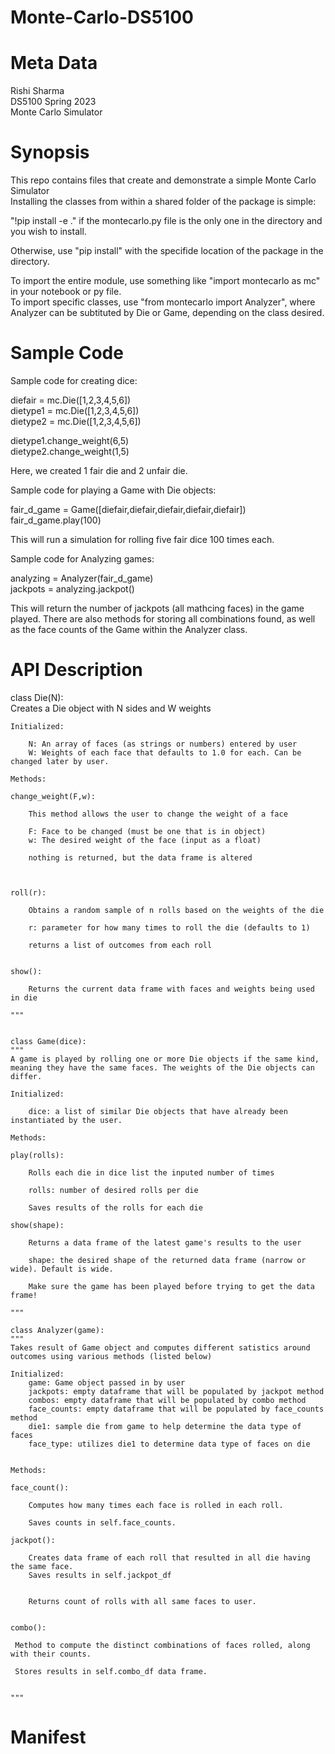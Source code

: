 # Monte-Carlo-DS5100

# Meta Data  
Rishi Sharma  
DS5100 Spring 2023  
Monte Carlo Simulator  

# Synopsis  
This repo contains files that create and demonstrate a simple Monte Carlo Simulator  
Installing the classes from within a shared folder of the package is simple:  

"!pip install -e ." if the montecarlo.py file is the only one in the directory and you wish to install.  

Otherwise, use "pip install" with the specifide location of the package in the directory.  

To import the entire module, use something like "import montecarlo as mc" in your notebook or py file.  
To import specific classes, use "from montecarlo import Analyzer", where Analyzer can be subtituted by Die or Game, depending on the class desired.  

# Sample Code

Sample code for creating dice:  

diefair = mc.Die([1,2,3,4,5,6])  
dietype1 = mc.Die([1,2,3,4,5,6])  
dietype2 = mc.Die([1,2,3,4,5,6])  

dietype1.change_weight(6,5)  
dietype2.change_weight(1,5)  

Here, we created 1 fair die and 2 unfair die.   


Sample code for playing a Game with Die objects:  

fair_d_game = Game([diefair,diefair,diefair,diefair,diefair])  
fair_d_game.play(100)

This will run a simulation for rolling five fair dice 100 times each.  

Sample code for Analyzing games:  

analyzing = Analyzer(fair_d_game)  
jackpots = analyzing.jackpot()

This will return the number of jackpots (all mathcing faces) in the game played. There are also methods for storing all combinations found, as well as the face counts of the Game within the Analyzer class.  


# API Description  

class Die(N):   
    Creates a Die object with N sides and W weights

    Initialized:

        N: An array of faces (as strings or numbers) entered by user
        W: Weights of each face that defaults to 1.0 for each. Can be changed later by user.
      
    Methods:

    change_weight(F,w): 
        
        This method allows the user to change the weight of a face
        
        F: Face to be changed (must be one that is in object)
        w: The desired weight of the face (input as a float)

        nothing is returned, but the data frame is altered

    
    
    roll(r): 
        
        Obtains a random sample of n rolls based on the weights of the die

        r: parameter for how many times to roll the die (defaults to 1)

        returns a list of outcomes from each roll

    
    show(): 
       
        Returns the current data frame with faces and weights being used in die
    
    """
    
    
    class Game(dice):
    """
    A game is played by rolling one or more Die objects if the same kind, meaning they have the same faces. The weights of the Die objects can differ.

    Initialized: 

        dice: a list of similar Die objects that have already been instantiated by the user.

    Methods:

    play(rolls): 

        Rolls each die in dice list the inputed number of times

        rolls: number of desired rolls per die 

        Saves results of the rolls for each die

    show(shape): 
    
        Returns a data frame of the latest game's results to the user
        
        shape: the desired shape of the returned data frame (narrow or wide). Default is wide.

        Make sure the game has been played before trying to get the data frame!
    
    """  
    
    class Analyzer(game):
    """
    Takes result of Game object and computes different satistics around outcomes using various methods (listed below)
    
    Initialized: 
        game: Game object passed in by user
        jackpots: empty dataframe that will be populated by jackpot method
        combos: empty dataframe that will be populated by combo method
        face_counts: empty dataframe that will be populated by face_counts method
        die1: sample die from game to help determine the data type of faces
        face_type: utilizes die1 to determine data type of faces on die
   

    Methods:

    face_count(): 
    
        Computes how many times each face is rolled in each roll. 
    
        Saves counts in self.face_counts.

    jackpot(): 

        Creates data frame of each roll that resulted in all die having the same face.
        Saves results in self.jackpot_df


        Returns count of rolls with all same faces to user.


    combo(): 

     Method to compute the distinct combinations of faces rolled, along with their counts.

     Stores results in self.combo_df data frame.        

    
    """
    
    
# Manifest  


    
    
